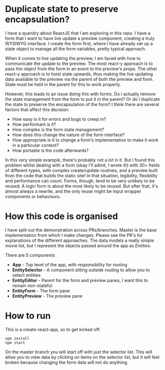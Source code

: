 # Duplicate state to preserve encapsulation?

I have a quandry about ReactJS that I am exploring in this repo. I have a form that I want to have live update a preview component, creating a truly WYSIWYG interface. I create the form first, where I have already set up a state object to manage all the form variables, pretty typical approach.

When it comes to live updating the preview, I am faced with how to communicate the update to the preview. The most react-y approach is to pass the object from the form in an event to the preview's props. The other react-y approach is to hoist state upwards, thus making the live updating data available to the preview via the parent of both the preview and form. State must be held in the parent for this to work properly.

However, this leads to an issue doing this with forms. Do I actually remove the state management from the form to put it in the parent? Or do I duplicate the state to preserve the encapsulation of the form? I think there are several factors that affect this decision:
- How easy is it for errors and bugs to creep in?
- How performant is it?
- How complex is the form state management?
- How does this change the nature of the form interface?
- How appropriate is it to change a form's implementation to make it work in a particular context?
- How portable is the code afterwards?

In this very simple example, there's probably not a lot in it. But I found this problem whilst dealing with a form (okay I'll admit, I wrote it!) with 30+ fields of different types, with complex create/update routines, and a preview built from the code that builds the static site! In that situation, legibility, flexibility and performance can count. Forms, though, tend to be very unlikely to be reused; A login form is about the most likely to be reused. But after that, it's almost always a rewrite, and the only reuse might be input wrapper components or behaviours.

# How this code is organised

I have split out the demonstration across PRs/branches. Master is the base implementation from which I make changes. Please see the PR's for explanations of the different approaches. The data models a really simple movie list, but I represent the objects passed around the app as _Entities_.

There are 5 components
- **App** - Top level of the app, with responsibility for routing
- **EntitySelector** - A component sitting outside routing to allow you to select entities
- **EntityEditor** - Parent for the form and preview panes, I want this to remain non-stateful
- **EntityForm** - The form pane
- **EntityPreview** - The preview pane

# How to run

This is a create-react-app, so to get kicked off:
```
npm install
npm start
```

On the master branch you will start off with just the selector list. This will allow you to view data by clicking on items on the selector list, but it will feel broken because changing the form data will not do anything.
